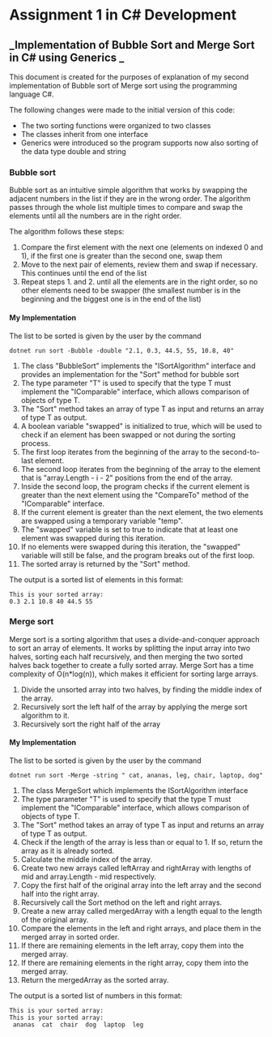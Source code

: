 # Assignment 1 in C# Development
## _Implementation of Bubble Sort and Merge Sort in C# using Generics _

This document is created for the purposes of explanation of my second implementation of Bubble sort of Merge sort using the programming language C#.

The following changes were made to the initial version of this code:
- The two sorting functions were organized to two classes
- The classes inherit from one interface
- Generics were introduced so the program supports now also sorting of the data type double and string

### Bubble sort

Bubble sort as an intuitive simple algorithm that works by swapping the adjacent numbers in the list if they are in the wrong order. The algorithm passes through the whole list multiple times to compare and swap the elements until all the numbers are in the right order.

The algorithm follows these steps:
1. Compare the first element with the next one (elements on indexed 0 and 1), if the first one is greater than the second one, swap them
2. Move to the next pair of elements, review them and swap if necessary. This continues until the end of the list
3. Repeat steps 1. and 2. until all the elements are in the right order, so no other elements need to be swapper (the smallest number is in the beginning and the biggest one is in the end of the list)

#### My Implementation

The list to be sorted is given by the user by the command
```
dotnet run sort -Bubble -double "2.1, 0.3, 44.5, 55, 10.8, 40"
```

1. The class "BubbleSort" implements the "ISortAlgorithm" interface and provides an implementation for the "Sort" method for bubble sort
2. The type parameter "T" is used to specify that the type T must implement the "IComparable<T>" interface, which allows comparison of objects of type T.
3. The "Sort" method takes an array of type T as input and returns an array of type T as output.
4. A boolean variable "swapped" is initialized to true, which will be used to check if an element has been swapped or not during the sorting process.
5. The first loop iterates from the beginning of the array to the second-to-last element.
6. The second loop iterates from the beginning of the array to the element that is "array.Length - i - 2" positions from the end of the array.
7. Inside the second loop, the program checks if the current element is greater than the next element using the "CompareTo" method of the "IComparable<T>" interface.
8. If the current element is greater than the next element, the two elements are swapped using a temporary variable "temp".
9. The "swapped" variable is set to true to indicate that at least one element was swapped during this iteration.
10. If no elements were swapped during this iteration, the "swapped" variable will still be false, and the program breaks out of the first loop.
11. The sorted array is returned by the "Sort" method.

The output is a sorted list of elements in this format:
```
This is your sorted array: 
0.3 2.1 10.8 40 44.5 55 
```

### Merge sort
Merge sort is a sorting algorithm that uses a divide-and-conquer approach to sort an array of elements. It works by splitting the input array into two halves, sorting each half recursively, and then merging the two sorted halves back together to create a fully sorted array. Merge Sort has a time complexity of O(n*log(n)), which makes it efficient for sorting large arrays.

1. Divide the unsorted array into two halves, by finding the middle index of the array.
2. Recursively sort the left half of the array by applying the merge sort algorithm to it.
3. Recursively sort the right half of the array

#### My Implementation

The list to be sorted is given by the user by the command
```
dotnet run sort -Merge -string " cat, ananas, leg, chair, laptop, dog" 
```

1. The class MergeSort which implements the ISortAlgorithm interface 
2. The type parameter "T" is used to specify that the type T must implement the "IComparable<T>" interface, which allows comparison of objects of type T.
3. The "Sort" method takes an array of type T as input and returns an array of type T as output.
4. Check if the length of the array is less than or equal to 1. If so, return the array as it is already sorted.
5. Calculate the middle index of the array.
6. Create two new arrays called leftArray and rightArray with lengths of mid and array.Length - mid respectively.
7. Copy the first half of the original array into the left array and the second half into the right array.
8. Recursively call the Sort method on the left and right arrays.
9. Create a new array called mergedArray with a length equal to the length of the original array.
10. Compare the elements in the left and right arrays, and place them in the merged array in sorted order.
11. If there are remaining elements in the left array, copy them into the merged array.
12. If there are remaining elements in the right array, copy them into the merged array.
13. Return the mergedArray as the sorted array.

The output is a sorted list of numbers in this format:
```
This is your sorted array: 
This is your sorted array: 
 ananas  cat  chair  dog  laptop  leg 
```